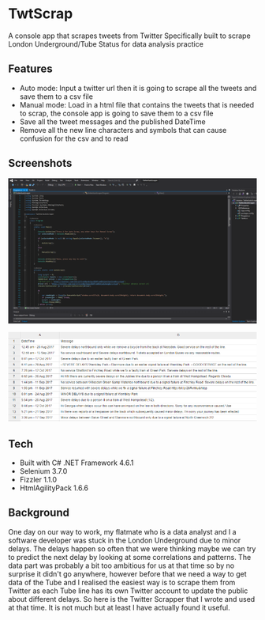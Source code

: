 # TwtScrap

A console app that scrapes tweets from Twitter
Specifically built to scrape London Underground/Tube Status for data analysis practice

## Features

* Auto mode: Input a twitter url then it is going to scrape all the tweets and save them to a csv file
* Manual mode: Load in a html file that contains the tweets that is needed to scrap, the console app is going to save them to a csv file
* Save all the tweet messages and the published DateTime
* Remove all the new line characters and symbols that can cause confusion for the csv and to read

## Screenshots

![screenshot_project](screenshot_project.png)

![screenshot_csv](screenshot_csv.png)

## Tech

* Built with C# .NET Framework 4.6.1
* Selenium 3.7.0
* Fizzler 1.1.0
* HtmlAgilityPack 1.6.6

## Background

One day on our way to work, my flatmate who is a data analyst and I a software developer was stuck in the London Underground due to minor delays. The delays happen so often that we were thinking maybe we can try to predict the next delay by looking at some correlations and patterns. The data part was probably a bit too ambitious for us at that time so by no surprise it didn't go anywhere, however before that we need a way to get data of the Tube and I realised the easiest way is to scrape them from Twitter as each Tube line has its own Twitter account to update the public about different delays. So here is the Twitter Scrapper that I wrote and used at that time. It is not much but at least I have actually found it useful. 